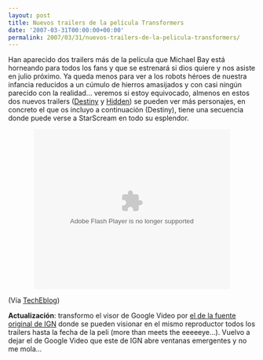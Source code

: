 ```yaml
---
layout: post
title: Nuevos trailers de la película Transformers
date: '2007-03-31T00:00:00+00:00'
permalink: 2007/03/31/nuevos-trailers-de-la-pelicula-transformers/
---
```

Han aparecido dos trailers más de la película que Michael Bay está horneando para todos los fans y que se estrenará  si dios quiere y nos asiste en julio próximo. Ya queda menos para ver a los robots héroes de nuestra infancia reducidos a un cúmulo de hierros amasijados y con casi ningún parecido con la realidad... veremos si estoy equivocado, almenos en estos dos nuevos trailers (<a href="http://video.google.com/videoplay?docid=-1584970123416248484&hl=en">Destiny</a> y <a href="http://video.google.com/videoplay?docid=-695161283128040895&hl=en">Hidden</a>) se pueden ver más personajes, en concreto el que os incluyo a continuación (Destiny), tiene una secuencia donde puede verse a StarScream en todo su esplendor. 

<p align="center"><embed style="width:400px; height:326px;" id="VideoPlayback" type="application/x-shockwave-flash" src="http://video.google.com/googleplayer.swf?docId=-695161283128040895&hl=en" flashvars=""> </embed></p>

(Vía  <a href="http://www.techeblog.com/index.php/tech-gadget/new-transformers-movie-trailers">TechEblog</a>)

<strong>Actualización</strong>: transformo el visor de Google Video por <a href="http://media.video.ign.com/ev/ev.html?dlURL=http://moviesmovies.ign.com/movies/video/article/777/777272/transformersmovie_hidden_033007_flvhighwide.flv&object_ID=568421">el de la fuente original de IGN</a> donde se pueden visionar en el mismo reproductor todos los trailers hasta la fecha de la peli (more than meets the eeeeeye...). Vuelvo a dejar el de Google Video que este de IGN abre ventanas emergentes y no me mola...
